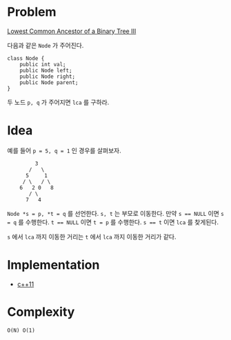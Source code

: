 # Problem

[Lowest Common Ancestor of a Binary Tree III](https://leetcode.com/problems/lowest-common-ancestor-of-a-binary-tree-iii/)

다음과 같은 `Node` 가 주어진다. 

```
class Node {
    public int val;
    public Node left;
    public Node right;
    public Node parent;
}
```

두 노드 `p, q` 가 주어지면 `lca` 를 구하라.

# Idea

예를 들어 `p = 5, q = 1` 인 경우를 살펴보자.

```
         3
       /   \ 
      5     1
     / \   / \
    6   2 0   8 
       / \
      7   4 
```

`Node *s = p, *t = q` 를 선언한다. `s, t` 는 부모로 이동한다. 만약 `s
== NULL` 이면 `s = q` 를 수행한다. `t == NULL` 이면 `t = p` 를
수행한다. `s == t` 이면 `lca` 를 찾게된다.

`s` 에서 `lca` 까지 이동한 거리는 `t` 에서 `lca` 까지 이동한 거리가
같다.

# Implementation

* [c++11](a.cpp)

# Complexity

```
O(N) O(1)
```
